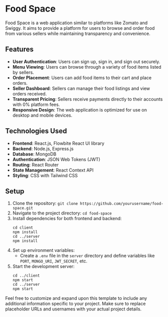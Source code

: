 # Food Space

Food Space is a web application similar to platforms like Zomato and Swiggy. It aims to provide a platform for users to browse and order food from various sellers while maintaining transparency and convenience.

## Features

- **User Authentication**: Users can sign up, sign in, and sign out securely.
- **Menu Viewing**: Users can browse through a variety of food items listed by sellers.
- **Order Placement**: Users can add food items to their cart and place orders.
- **Seller Dashboard**: Sellers can manage their food listings and view orders received.
- **Transparent Pricing**: Sellers receive payments directly to their accounts with 0% platform fees.
- **Responsive Design**: The web application is optimized for use on desktop and mobile devices.

## Technologies Used

- **Frontend**: React.js, Flowbite React UI library
- **Backend**: Node.js, Express.js
- **Database**: MongoDB
- **Authentication**: JSON Web Tokens (JWT)
- **Routing**: React Router
- **State Management**: React Context API
- **Styling**: CSS with Tailwind CSS

## Setup

1. Clone the repository: `git clone https://github.com/yourusername/food-space.git`
2. Navigate to the project directory: `cd food-space`
3. Install dependencies for both frontend and backend:
   ```
   cd client
   npm install
   cd ../server
   npm install
   ```
4. Set up environment variables:
   - Create a `.env` file in the `server` directory and define variables like `PORT`, `MONGO_URI`, `JWT_SECRET`, etc.
5. Start the development server:
   ```
   cd ../client
   npm start
   cd ../server
   npm start
   ```

Feel free to customize and expand upon this template to include any additional information specific to your project. Make sure to replace placeholder URLs and usernames with your actual project details.
